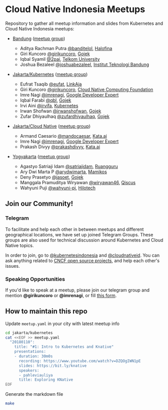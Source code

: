 # Cloud Native Indonesia Meetups

Repository to gather all meetup information and slides from Kubernetes and Cloud Native Indonesia meetups:

* [Bandung](bandung/README.md) ([meetup group](https://www.meetup.com/Kubernetes-and-Cloud-Native-Bandung))
  * Aditya Rachman Putra [@banditelol](https://github.com/banditelol), [Halofina](https://www.halofina.id)
  * Giri Kuncoro [@girikuncoro](https://github.com/girikuncoro), [Gojek](https://gojek.io)
  * Iqbal Syamil [@2pai](https://github.com/2pai), [Telkom University](https://telkomuniversity.ac.id)
  * Joshua Bezaleel [@joshuabezaleel](https://github.com/joshuabezaleel), [Institut Teknologi Bandung](https://www.itb.ac.id)

* [Jakarta/Kubernetes](jakarta/kubernetes/README.md) ([meetup group](https://www.meetup.com/jakarta-kubernetes))
  * Eufrat Tsaqib [@eufat](https://github.com/eufat), [LinkAja](https://www.linkaja.id)
  * Giri Kuncoro [@girikuncoro](https://github.com/girikuncoro), [Cloud Native Computing Foundation](https://www.cncf.io)
  * Imre Nagi [@imrenagi](https://github.com/imrenagi), [Google Developer Expert](https://developers.google.com/community/experts)
  * Iqbal Farabi [@qbl](https://github.com/qbl), [Gojek](https://gojek.io)
  * Irvi Aini [@irvifa](https://github.com/irvifa), [Kubernetes](https://github.com/kubernetes/)
  * Irwan Shofwan [@irwanshofwan](https://github.com/irwanshofwan), [Gojek](https://gojek.io)
  * Zufar Dhiyaulhaq [@zufardhiyaulhaq](https://github.com/zufardhiyaulhaq), [Gojek](https://gojek.io)

* [Jakarta/Cloud Native](jakarta/cloud-native/README.md) ([meetup group](https://www.meetup.com/Microservice-JKT))
  * Armand Caesario [@mandocaesar](http://github.com/mandocaesar), [Kata.ai](https://kata.ai)
  * Imre Nagi [@imrenagi](https://github.com/imrenagi), [Google Developer Expert](https://developers.google.com/community/experts)
  * Prakash Divyy [@prakashdivyy](http://github.com/prakashdivyy), [Kata.ai](https://kata.ai)

* [Yogyakarta](yogyakarta/README.md) ([meetup group](https://www.meetup.com/Kubernetes-and-Cloud-Native-Yogyakarta))
  * Agastyo Satriaji Idam [@satriajidam](https://github.com/satriajidam), [Ruangguru](http://www.ruangguru.com/)
  * Ary Dwi Marta P [@arydwimarta](https://github.com/arydwimarta), [Mamikos](https://mamikos.com/)
  * Deny Prasetyo [@jasoet](http://github.com/jasoet), [Gojek](https://gojek.io)
  * Manggala Pramuditya Wiryawan [@wiryawan46](https://github.com/wiryawan46), [Qiscus](https://www.qiscus.com/id)
  * Wahyuni Puji [@wahyuni-pj](https://github.com/wahyuni-pj), [Hilotech](http://hilotech.co.id/)

## Join our Community!

### Telegram

To facilitate and help each other in between meetups and different geographical locations, we have set up joined Telegram Groups.
These groups are also used for technical discussion around Kubernetes and Cloud Native topics.

In order to join, go to [@kubernetesindonesia](https://t.me/kubernetesindonesia) and [@cloudnativeid](https://t.me/microserviceid).
You can ask anything related to [CNCF open source projects](http://l.cncf.io/), and help each other's issues.

### Speaking Opportunities

If you'd like to speak at a meetup, please join our telegram group and mention **@girikuncoro** or **@imrenagi**, or fill [this form](https://goo.gl/forms/8UU0UgExUCqDMdp62).

## How to maintain this repo

Update `meetup.yaml` in your city with latest meetup info
```sh
cd jakarta/kubernetes
cat <<EOF >> meetup.yaml
  "20180110":
    title: "#1: Intro to Kubernetes and Knative"
    presentations:
    - duration: 30m0s
      recording: https://www.youtube.com/watch?v=DZQOgIWN1pE
      slides: https://bit.ly/knative
      speakers:
      - pahleviauliya
      title: Exploring KNative
EOF
```

Generate the markdown file
```sh
make
```
